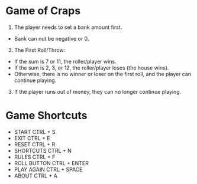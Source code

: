 # Game of Craps
1. The player needs to set a bank amount first.
- Bank can not be negative or 0. 
3. The First Roll/Throw:
- If the sum is 7 or 11, the roller/player wins.
- If the sum is 2, 3, or 12, the roller/player loses (the house wins).
- Otherwise, there is no winner or loser on the first roll, and the player can continue playing.
3. If the player runs out of money, they can no longer continue playing. 

# Game Shortcuts
- START         CTRL + S
- EXIT          CTRL + E
- RESET         CTRL + R
- SHORTCUTS     CTRL + N
- RULES         CTRL + F
- ROLL BUTTON   CTRL + ENTER
- PLAY AGAIN    CTRL + SPACE
- ABOUT         CTRL + A
